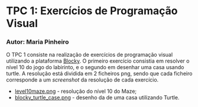 # TPC 1: Exercícios de Programação Visual
### Autor: Maria Pinheiro

O TPC 1 consiste na realização de exercícios de programação visual utilizando a plataforma [Blocky](https://blockly.games/?lang=en). O primeiro exercício consistia em resolver o nível 10 do jogo do labirinto, e o segundo em desenhar uma casa usando turtle. A resolução está dividida em 2 ficheiros png, sendo que cada ficheiro corresponde a um *screenshot* da resolução de cada exercício.
* [level10maze.png](./level10maze.png) - resolução do nível 10 do Maze;
* [blocky_turtle_case.png](./blocky_turtle_casa.png)  - desenho da de uma casa utilizando Turtle.